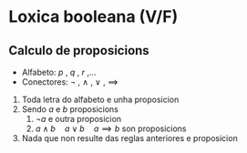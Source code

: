 # Loxica booleana (V/F)

## Calculo de proposicions

- Alfabeto: $p$ , $q$ , $r$ ,...
- Conectores: $\neg$ , $\land$ , $\lor$ , $\implies$

1. Toda letra do alfabeto e unha proposicion
2. Sendo $a$ e $b$ proposicions
    1. $\neg a$ e outra proposicion
    2. $a\land b\quad a\lor b\quad a\implies b$ son proposicions
3. Nada que non resulte das reglas anteriores e proposicion


